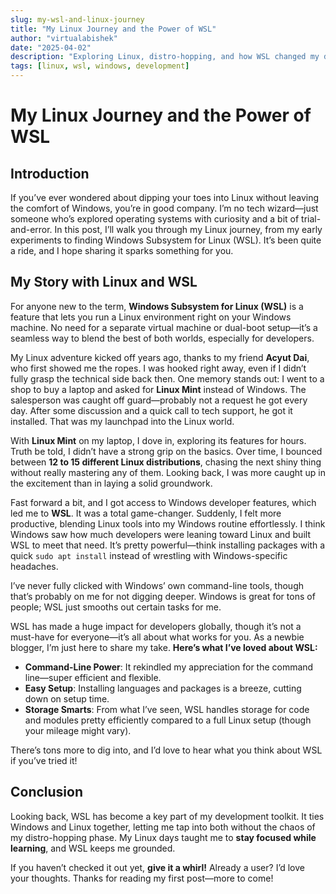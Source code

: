```yaml
---
slug: my-wsl-and-linux-journey
title: "My Linux Journey and the Power of WSL"
author: "virtualabishek"
date: "2025-04-02"
description: "Exploring Linux, distro-hopping, and how WSL changed my development workflow."
tags: [linux, wsl, windows, development]
---
```


# My Linux Journey and the Power of WSL

## Introduction

If you’ve ever wondered about dipping your toes into Linux without leaving the comfort of Windows, you’re in good company. I’m no tech wizard—just someone who’s explored operating systems with curiosity and a bit of trial-and-error. In this post, I’ll walk you through my Linux journey, from my early experiments to finding Windows Subsystem for Linux (WSL). It’s been quite a ride, and I hope sharing it sparks something for you.

## My Story with Linux and WSL

For anyone new to the term, **Windows Subsystem for Linux (WSL)** is a feature that lets you run a Linux environment right on your Windows machine. No need for a separate virtual machine or dual-boot setup—it’s a seamless way to blend the best of both worlds, especially for developers.

My Linux adventure kicked off years ago, thanks to my friend **Acyut Dai**, who first showed me the ropes. I was hooked right away, even if I didn’t fully grasp the technical side back then. One memory stands out: I went to a shop to buy a laptop and asked for **Linux Mint** instead of Windows. The salesperson was caught off guard—probably not a request he got every day. After some discussion and a quick call to tech support, he got it installed. That was my launchpad into the Linux world.

With **Linux Mint** on my laptop, I dove in, exploring its features for hours. Truth be told, I didn’t have a strong grip on the basics. Over time, I bounced between **12 to 15 different Linux distributions**, chasing the next shiny thing without really mastering any of them. Looking back, I was more caught up in the excitement than in laying a solid groundwork.

Fast forward a bit, and I got access to Windows developer features, which led me to **WSL**. It was a total game-changer. Suddenly, I felt more productive, blending Linux tools into my Windows routine effortlessly. I think Windows saw how much developers were leaning toward Linux and built WSL to meet that need. It’s pretty powerful—think installing packages with a quick `sudo apt install` instead of wrestling with Windows-specific headaches.

I’ve never fully clicked with Windows’ own command-line tools, though that’s probably on me for not digging deeper. Windows is great for tons of people; WSL just smooths out certain tasks for me.

WSL has made a huge impact for developers globally, though it’s not a must-have for everyone—it’s all about what works for you. As a newbie blogger, I’m just here to share my take. **Here’s what I’ve loved about WSL:**

- **Command-Line Power**: It rekindled my appreciation for the command line—super efficient and flexible.
- **Easy Setup**: Installing languages and packages is a breeze, cutting down on setup time.
- **Storage Smarts**: From what I’ve seen, WSL handles storage for code and modules pretty efficiently compared to a full Linux setup (though your mileage might vary).

There’s tons more to dig into, and I’d love to hear what you think about WSL if you’ve tried it!

## Conclusion

Looking back, WSL has become a key part of my development toolkit. It ties Windows and Linux together, letting me tap into both without the chaos of my distro-hopping phase. My Linux days taught me to **stay focused while learning**, and WSL keeps me grounded.

If you haven’t checked it out yet, **give it a whirl!** Already a user? I’d love your thoughts. Thanks for reading my first post—more to come!
